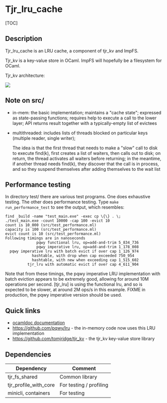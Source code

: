 # Tjr_lru_cache

[TOC]

## Description

Tjr_lru_cache is an LRU cache, a component of tjr_kv and ImpFS. 

Tjr_kv is a key-value store in OCaml. ImpFS will hopefully be a filesystem for OCaml.

Tjr_kv architecture:

<img src="https://docs.google.com/drawings/d/e/2PACX-1vSnTmJGnVDyxnrBZ_VOVZ7T0O9etqZa-BDPu-EPH9ziiNjY375TMgO-ENB9UO4e-HT3qmtbJKvFOFl0/pub?w=453&amp;h=373">



## Note on src/

- in-mem: the basic implementation; maintains a "cache state";
  expressed as state-passing functions; requires help to execute a
  call to the lower layer; API returns result together with a
  typically-empty list of evictees

- multithreaded: includes lists of threads blocked on particular keys
  (multiple reader, single writer); 
  
  The idea is that the first thread that needs to make a "slow" call
  to disk to execute find(k), first creates a list of waiters, then
  calls out to disk; on return, the thread activates all waiters
  before returning; in the meantime, if another thread needs find(k),
  they discover that the call is in process, and so they suspend
  themselves after adding themselves to the wait list


## Performance testing

In directory test/ there are various test programs. One does
exhaustive testing. The other does performance testing. Type `make run_performance_test` to see the output, which resembles:

~~~
find _build -name "test_main.exe" -exec cp \{\} . \;
./test_main.exe -count 10000 -cap 100 -evict 10
count is 10_000 (src/test_performance.ml)
capacity is 100 (src/test_performance.ml)
evict count is 10 (src/test_performance.ml)
Following timings are in nanoseconds
              pqwy functional lru, op=add-and-trim 5_834_736
              pqwy imperative lru, op=add-and-trim 1_178_008
  pqwy imperative lru with batch evict if over cap 1_126_974
            hashtable, with drop when cap exceeded 750_954
            hashtable, with new when exceeding cap 1_515_602
          tjr_lru with automatic evict if over cap 4_611_904
~~~


Note that from these timings, the pqwy imperative LRU implementation
with batch eviction appears to be extremely good, allowing for around
10M operations per second. [tjr_lru] is using the functional lru, and
so is expected to be slower, at around 2M ops/s in this example. FIXME
in production, the pqwy imperative version should be used.


## Quick links

* [ocamldoc documentation](https://tomjridge.github.io/tjr_lru_cache/)
* <https://github.com/pqwy/lru> - the in-memory code now uses this LRU implementation
* <https://github.com/tomjridge/tjr_kv> - the tjr_kv key-value store library



## Dependencies

| Dependency            | Comment                 |
| --------------------- | ----------------------- |
| tjr_fs_shared         | Common library          |
| tjr_profile_with_core | For testing / profiling |
| minicli, containers   | For testing             |

